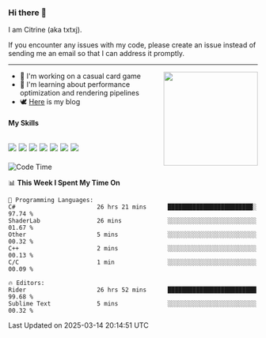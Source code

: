 ### Hi there 👋

I am Citrine (aka txtxj).

If you encounter any issues with my code, please create an issue instead of sending me an email so that I can address it promptly.

---

<img align="right" height="190" src="http://github-profile-summary-cards.vercel.app/api/cards/stats?username=txtxj&theme=vue">

- 🌱 I'm working on a casual card game
- 📖 I'm learning about performance optimization and rendering pipelines
- 🕊️ [Here](https://txtxj.top) is my blog

#### My Skills

![](https://img.shields.io/badge/Unity-000000?logo=unity&logoColor=fff)
![](https://img.shields.io/badge/C%23-239120?logo=csharp&logoColor=fff)
![](https://img.shields.io/badge/Python-3e74a2?logo=python&logoColor=fff)
![](https://img.shields.io/badge/C++-65318e?logo=cplusplus&logoColor=fff)
![](https://img.shields.io/badge/Vue-4FC08D?logo=vuedotjs&logoColor=fff)
![](https://img.shields.io/badge/Blender-f5792a?logo=blender&logoColor=fff)
![](https://img.shields.io/badge/MS%20SQL-cc2927?logo=microsoftsqlserver&logoColor=fff)
---

<!--START_SECTION:waka-->
![Code Time](http://img.shields.io/badge/Code%20Time-2%2C616%20hrs-blue)

📊 **This Week I Spent My Time On** 

```text
💬 Programming Languages: 
C#                       26 hrs 21 mins      ████████████████████████░   97.74 % 
ShaderLab                26 mins             ░░░░░░░░░░░░░░░░░░░░░░░░░   01.67 % 
Other                    5 mins              ░░░░░░░░░░░░░░░░░░░░░░░░░   00.32 % 
C++                      2 mins              ░░░░░░░░░░░░░░░░░░░░░░░░░   00.13 % 
C/C                      1 min               ░░░░░░░░░░░░░░░░░░░░░░░░░   00.09 % 

🔥 Editors: 
Rider                    26 hrs 52 mins      █████████████████████████   99.68 % 
Sublime Text             5 mins              ░░░░░░░░░░░░░░░░░░░░░░░░░   00.32 % 
```


 Last Updated on 2025-03-14 20:14:51 UTC
<!--END_SECTION:waka-->
